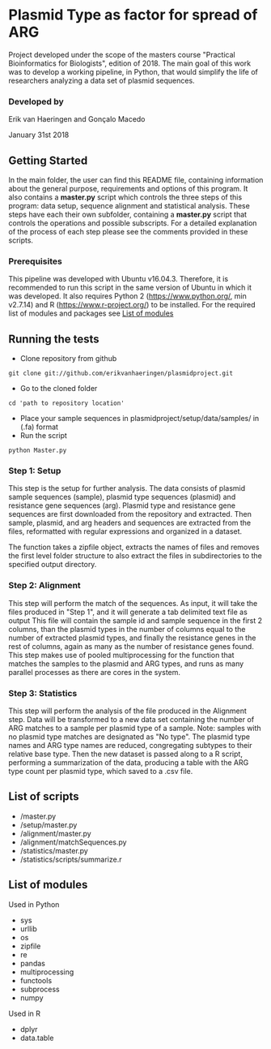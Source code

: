 # Plasmid Type as factor for spread of ARG

Project developed under the scope of the masters course "Practical Bioinformatics for Biologists", edition of 2018.
The main goal of this work was to develop a working pipeline, in Python, that would simplify the life of researchers analyzing a data set of plasmid sequences.

### Developed by
Erik van Haeringen and Gonçalo Macedo

January 31st 2018

## Getting Started
In the main folder, the user can find this README file, containing information about the general purpose, requirements and options of this program. It also contains a **master.py** script which controls the three steps of this program: data setup, sequence alignment and statistical analysis. These steps have each their own subfolder, containing a **master.py** script that controls the operations and possible subscripts. For a detailed explanation of the process of each step please see the comments provided in these scripts.

### Prerequisites
This pipeline was developed with Ubuntu v16.04.3. Therefore, it is recommended to run this script in the same version of Ubuntu in which it was developed.
It also requires Python 2 (https://www.python.org/, min v2.7.14) and R (https://www.r-project.org/) to be installed. For the required list of modules and packages see [List of modules](#list-of-modules)



## Running the tests
* Clone repository from github
```shell
git clone git://github.com/erikvanhaeringen/plasmidproject.git
```
* Go to the cloned folder
```shell
cd 'path to repository location'
```
* Place your sample sequences in plasmidproject/setup/data/samples/ in (.fa) format
* Run the script
```shell
python Master.py
```


### Step 1: Setup
This step is the setup for further analysis.
The data consists of plasmid sample sequences (sample), plasmid type sequences (plasmid) and resistance gene sequences (arg).
Plasmid type and resistance gene sequences are first downloaded from the repository and extracted.
Then sample, plasmid, and arg headers and sequences are extracted from the files, reformatted with regular expressions and organized in a dataset.

The function takes a zipfile object, extracts the names of files and removes the first level folder structure to also extract the files in subdirectories to the specified output directory.

### Step 2: Alignment
This step will perform the match of the sequences.
As input, it will take the files produced in "Step 1", and it will generate a tab delimited text file as output
This file will contain the sample id and sample sequence in the first 2 columns, than the plasmid types in the number of columns equal to the number of extracted plasmid types, and finally the resistance genes in the rest of columns, again as many as the number of resistance genes found.
This step makes use of pooled multiprocessing for the function that matches the samples to the plasmid and ARG types, and runs as many parallel processes as there are cores in the system. 

### Step 3: Statistics
This step will perform the analysis of the file produced in the Alignment step.
Data will be transformed to a new data set containing the number of ARG matches to a sample per plasmid type of a sample. Note: samples with no plasmid type matches are designated as "No type". 
The plasmid type names and ARG type names are reduced, congregating subtypes to their relative base type. Then the new dataset is passed along to a R script, performing a summarization of the data, producing a table with the ARG type count per plasmid type, which saved to a .csv file.


## List of scripts
* /master.py
* /setup/master.py
* /alignment/master.py
* /alignment/matchSequences.py
* /statistics/master.py
* /statistics/scripts/summarize.r


## List of modules
Used in Python
* sys
* urllib
* os
* zipfile
* re
* pandas
* multiprocessing
* functools
* subprocess
* numpy

Used in R
* dplyr
* data.table